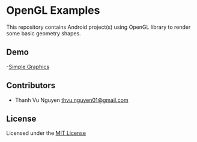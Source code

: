 # OpenGL Examples
This repository contains Android project(s) using OpenGL library to render some basic geometry shapes.
## Demo
-[Simple Graphics](https://play.google.com/store/apps/details?id=info.cafeda.simplegraphics&hl=en)
## Contributors
- Thanh Vu Nguyen <thvu.nguyen01@gmail.com>
## License
Licensed under the [MIT License](LICENSE)
